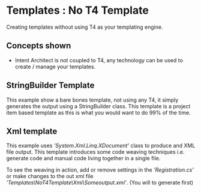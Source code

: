 ﻿# Templates : No T4 Template

Creating templates without using T4 as your templating engine.

## Concepts shown
- Intent Architect is not coupled to T4, any technology can be used to create / manage your templates.

## StringBuilder Template
This example show a bare bones template, not using any T4, it simply generates the output using a StringBuilder class. This template is a project item based template as this is what you would want to do 99% of the time.

## Xml template
This example uses _'System.Xml.Linq.XDocument'_ class to produce and XML file output. This template introduces some code weaving techniques i.e. generate code and manual code living together in a single file.

To see the weaving in action, add or remove settings in the _'Registration.cs'_ or make changes to the out xml file _'Templates\NoT4Template\Xml\Someoutput.xml'_. (You will to generate first)


